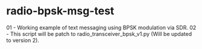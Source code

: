# radio-bpsk-msg-test
01 - Working example of text messaging using BPSK modulation via SDR.
02 - This script will be patch to radio_transceiver_bpsk_v1.py (Will be updated to version 2).
